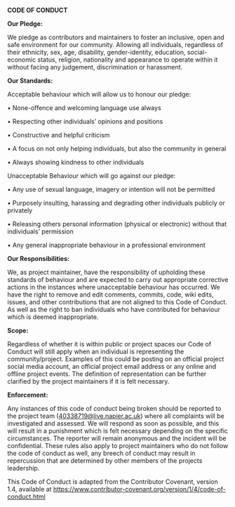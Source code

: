 **CODE OF CONDUCT**

**Our Pledge:**

We pledge as contributors and maintainers to foster an inclusive, open and safe environment for our community. Allowing all individuals, regardless of their ethnicity, sex, age, disability, gender-identity, education, social-economic status, religion, nationality and appearance to operate within it without facing any judgement, discrimination or harassment.     

**Our Standards:**

Acceptable behaviour which will allow us to honour our pledge:

•	None-offence and welcoming language use always

•	Respecting other individuals’ opinions and positions

•	Constructive and helpful criticism

•	A focus on not only helping individuals, but also the community in general

•	Always showing kindness to other individuals

Unacceptable Behaviour which will go against our pledge:

•	Any use of sexual language, imagery or intention will not be permitted

•	Purposely insulting, harassing and degrading other individuals publicly or privately 

•	Releasing others personal information (physical or electronic) without that individuals’ permission

•	Any general inappropriate behaviour in a professional environment

**Our Responsibilities:**

We, as project maintainer, have the responsibility of upholding these standards of behaviour and are expected to carry out appropriate corrective actions in the instances where unacceptable behaviour has occurred. We have the right to remove and edit comments, commits, code, wiki edits, issues, and other contributions that are not aligned to this Code of Conduct. As well as the right to ban individuals who have contributed for behaviour which is deemed inappropriate.

**Scope:**

Regardless of whether it is within public or project spaces our Code of Conduct will still apply when an individual is representing the community/project. Examples of this could be posting on an official project social media account, an official project email address or any online and offline project events. The definition of representation can be further clarified by the project maintainers if it is felt necessary. 

**Enforcement:**

Any instances of this code of conduct being broken should be reported to the project team (40338719@live.napier.ac.uk) where all complaints will be investigated and assessed. We will respond as soon as possible, and this will result in a punishment which is felt necessary depending on the specific circumstances. The reporter will remain anonymous and the incident will be confidential. These rules also apply to project maintainers who do not follow the code of conduct as well, any breech of conduct may result in repercussion that are determined by other members of the projects leadership.

This Code of Conduct is adapted from the Contributor Covenant, version 1.4, available at https://www.contributor-covenant.org/version/1/4/code-of-conduct.html
``````
